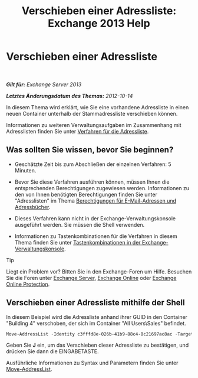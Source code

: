 ﻿---
title: 'Verschieben einer Adressliste: Exchange 2013 Help'
TOCTitle: Verschieben einer Adressliste
ms:assetid: c843bbd5-6c0e-41e1-b749-7ae87c1beb25
ms:mtpsurl: https://technet.microsoft.com/de-de/library/Bb124534(v=EXCHG.150)
ms:contentKeyID: 50476678
ms.date: 04/24/2018
mtps_version: v=EXCHG.150
ms.translationtype: HT
---

# Verschieben einer Adressliste

 

_**Gilt für:** Exchange Server 2013_

_**Letztes Änderungsdatum des Themas:** 2012-10-14_

In diesem Thema wird erklärt, wie Sie eine vorhandene Adressliste in einen neuen Container unterhalb der Stammadressliste verschieben können.

Informationen zu weiteren Verwaltungsaufgaben im Zusammenhang mit Adresslisten finden Sie unter [Verfahren für die Adressliste](address-list-procedures-exchange-2013-help.md).

## Was sollten Sie wissen, bevor Sie beginnen?

  - Geschätzte Zeit bis zum Abschließen der einzelnen Verfahren: 5 Minuten.

  - Bevor Sie diese Verfahren ausführen können, müssen Ihnen die entsprechenden Berechtigungen zugewiesen werden. Informationen zu den von Ihnen benötigten Berechtigungen finden Sie unter "Adresslisten" im Thema [Berechtigungen für E-Mail-Adressen und Adressbücher](email-address-and-address-book-permissions-exchange-2013-help.md).

  - Dieses Verfahren kann nicht in der Exchange-Verwaltungskonsole ausgeführt werden. Sie müssen die Shell verwenden.

  - Informationen zu Tastenkombinationen für die Verfahren in diesem Thema finden Sie unter [Tastenkombinationen in der Exchange-Verwaltungskonsole](keyboard-shortcuts-in-the-exchange-admin-center-exchange-online-protection-help.md).


> [!TIP]  
> Liegt ein Problem vor? Bitten Sie in den Exchange-Foren um Hilfe. Besuchen Sie die Foren unter <A href="https://go.microsoft.com/fwlink/p/?linkid=60612">Exchange Server</A>, <A href="https://go.microsoft.com/fwlink/p/?linkid=267542">Exchange Online</A> oder <A href="https://go.microsoft.com/fwlink/p/?linkid=285351">Exchange Online Protection</A>.



## Verschieben einer Adressliste mithilfe der Shell

In diesem Beispiel wird die Adressliste anhand ihrer GUID in den Container "Building 4" verschoben, der sich im Container "All Users\\Sales" befindet.

  ```powershell
  Move-AddressList -Identity c3fffd8e-026b-41b9-88c4-8c21697ac8ac -Target "\All Users\Sales\Building4"
  ```

Geben Sie **J** ein, um das Verschieben dieser Adressliste zu bestätigen, und drücken Sie dann die EINGABETASTE.

Ausführliche Informationen zu Syntax und Parametern finden Sie unter [Move-AddressList](https://technet.microsoft.com/de-de/library/bb124520\(v=exchg.150\)).